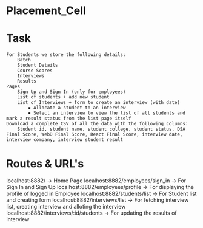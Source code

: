 # Placement_Cell

# Task
    For Students we store the following details:
        Batch
        Student Details 
        Course Scores 
        Interviews 
        Results 
    Pages
        Sign Up and Sign In (only for employees)
        List of students + add new student 
        List of Interviews + form to create an interview (with date)
            ▪ Allocate a student to an interview
            ▪ Select an interview to view the list of all students and mark a result status from the list page itself
    Download a complete CSV of all the data with the following columns:
        Student id, student name, student college, student status, DSA Final Score, WebD Final Score, React Final Score, interview date, interview company, interview student result
       

# Routes & URL's
localhost:8882/ -> Home Page
localhost:8882/employees/sign_in -> For Sign In and Sign Up
localhost:8882/employees/profile -> For displaying the profile of logged in Employee
localhost:8882/students/list -> For Student list and creating form
localhost:8882/interviews/list -> For fetching interview list, creating interview and alloting the interview
localhost:8882/interviews/:id/students -> For updating the results of interview
